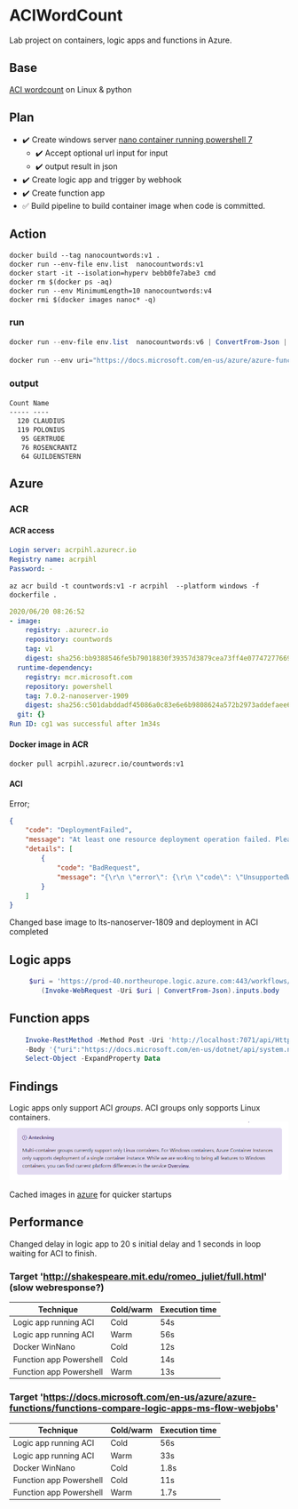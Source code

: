 # ACIWordCount
Lab project on containers, logic apps and functions in Azure.


## Base
[ACI wordcount](https://hub.docker.com/_/microsoft-azuredocs-aci-wordcount) on Linux & python

## Plan
* :heavy_check_mark: Create windows server [nano container running powershell 7](https://hub.docker.com/_/microsoft-powershell)
  * :heavy_check_mark: Accept optional url input for input
  * :heavy_check_mark: output result in json
* :heavy_check_mark: Create logic app and trigger by webhook
* :heavy_check_mark: Create function app
* :white_check_mark: Build pipeline to build container image when code is committed.

## Action

```docker
docker build --tag nanocountwords:v1 .
docker run --env-file env.list  nanocountwords:v1
docker start -it --isolation=hyperv bebb0fe7abe3 cmd
docker rm $(docker ps -aq)
docker run --env MinimumLength=10 nanocountwords:v4
docker rmi $(docker images nanoc* -q)
```
### run
```powershell
docker run --env-file env.list  nanocountwords:v6 | ConvertFrom-Json | Select-Object -ExpandProperty Data

docker run --env uri="https://docs.microsoft.com/en-us/azure/azure-functions/functions-compare-logic-apps-ms-flow-webjobs" --env MinimumLength=7 --env NumberWords=7 countword
```
### output
```
Count Name
----- ----
  120 CLAUDIUS
  119 POLONIUS
   95 GERTRUDE
   76 ROSENCRANTZ
   64 GUILDENSTERN
```

## Azure

### ACR

#### ACR access
```yaml
Login server: acrpihl.azurecr.io
Registry name: acrpihl
Password: -
```

```
az acr build -t countwords:v1 -r acrpihl  --platform windows -f dockerfile .
```

```yaml
2020/06/20 08:26:52
- image:
    registry: .azurecr.io
    repository: countwords
    tag: v1
    digest: sha256:bb9388546fe5b79018830f39357d3879cea73ff4e07747277669673043ab043c
  runtime-dependency:
    registry: mcr.microsoft.com
    repository: powershell
    tag: 7.0.2-nanoserver-1909
    digest: sha256:c501dabddadf45086a0c83e6e6b9808624a572b2973addefaee6703965a2d2b9
  git: {}
Run ID: cg1 was successful after 1m34s
```
#### Docker image in ACR
```
docker pull acrpihl.azurecr.io/countwords:v1
```
#### ACI
Error;
```json
{
    "code": "DeploymentFailed",
    "message": "At least one resource deployment operation failed. Please list deployment operations for details. Please see https://aka.ms/DeployOperations for usage details.",
    "details": [
        {
            "code": "BadRequest",
            "message": "{\r\n \"error\": {\r\n \"code\": \"UnsupportedWindowsVersion\",\r\n \"message\": \"Unsupported windows image version. Supported versions are 'Windows Server 2016 - Before 2B, Windows Server 2019 - Before 2B, Windows Server 2016 - After 2B, Windows Server 2019 - After 2B'\"\r\n }\r\n}"
        }
    ]
}
```
Changed base image to lts-nanoserver-1809 and deployment in ACI completed

## Logic apps
```powershell
     $uri = 'https://prod-40.northeurope.logic.azure.com:443/workflows/42b952b8137d4172ac376993e9cefcc2/triggers/manual/paths/invoke?numberwords=3&minimumlength=6&uri=http://shakespeare.mit.edu/romeo_juliet/full.html&api-version=2016-10-01&sp=%2Ftriggers%2Fmanual%2Frun&sv=1.0&sig=<code>'
        (Invoke-WebRequest -Uri $uri | ConvertFrom-Json).inputs.body
 ```
## Function apps
```powershell
    Invoke-RestMethod -Method Post -Uri 'http://localhost:7071/api/HttpTrigger1' `
    -Body '{"uri":"https://docs.microsoft.com/en-us/dotnet/api/system.net.httpstatuscode?view=netcore-3.1"}' |
    Select-Object -ExpandProperty Data
 ```


## Findings
Logic apps only support ACI *groups*. ACI groups only sopports Linux containers.
![Support matrix groups with Windows containers](./pictures/ACIgroupsupportWindows.png)

Cached images in [azure](https://docs.microsoft.com/en-us/rest/api/container-instances/listcachedimages/listcachedimages) for quicker startups

## Performance
Changed delay in logic app to 20 s initial delay and 1 seconds in loop waiting for ACI to finish.
### Target 'http://shakespeare.mit.edu/romeo_juliet/full.html' (slow webresponse?)
Technique|Cold/warm|Execution time
-|-|-
Logic app running ACI|Cold|54s
Logic app running ACI|Warm|56s
Docker WinNano|Cold |12s
Function app Powershell|Cold|14s
Function app Powershell|Warm|13s


### Target 'https://docs.microsoft.com/en-us/azure/azure-functions/functions-compare-logic-apps-ms-flow-webjobs'
Technique|Cold/warm|Execution time
-|-|-
Logic app running ACI|Cold|56s
Logic app running ACI|Warm|33s
Docker WinNano|Cold |1.8s
Function app Powershell|Cold|11s
Function app Powershell|Warm|1.7s
